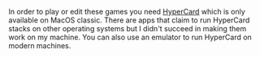 In order to play or edit these games you need <a href="https://de.wikipedia.org/wiki/HyperCard">HyperCard</a> which is only available on MacOS classic. 
There are apps that claim to run HyperCard stacks on other operating systems but I didn't succeed in making them work on my machine. 
You can also use an emulator to run HyperCard on modern machines.

